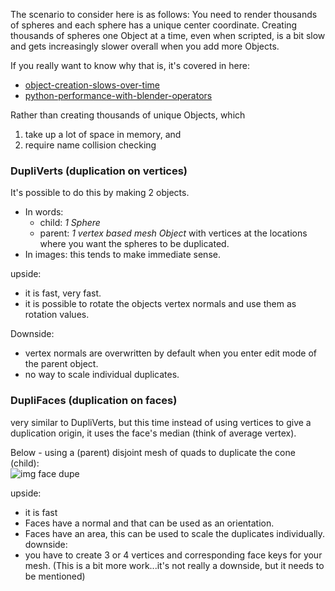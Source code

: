 The scenario to consider here is as follows: You need to render thousands of spheres and each sphere has a unique center coordinate. Creating thousands of spheres one Object at a time, even when scripted, is a bit slow and gets increasingly slower overall when you add more Objects. 

If you really want to know why that is, it's covered in here:
  - [object-creation-slows-over-time](http://blender.stackexchange.com/questions/14814/object-creation-slows-over-time)  
  - [python-performance-with-blender-operators](http://blender.stackexchange.com/questions/7358/python-performance-with-blender-operators)  

Rather than creating thousands of unique Objects, which  

1. take up a lot of space in memory, and 
2. require name collision checking

### DupliVerts (duplication on vertices)

It's possible to do this by making 2 objects.  

  - In words: 
     - child: _1 Sphere_ 
     - parent: _1 vertex based mesh Object_ with vertices at the locations where you want the spheres to be duplicated. 
  - In images: this tends to make immediate sense.


upside:
  - it is fast, very fast.
  - it is possible to rotate the objects vertex normals and use them as rotation values.

Downside: 
  - vertex normals are overwritten by default when you enter edit mode of the parent object.
  - no way to scale individual duplicates.

### DupliFaces (duplication on faces)

very similar to DupliVerts, but this time instead of using vertices to give a duplication origin, it uses the face's median (think of average vertex). 

Below - using a (parent) disjoint mesh of quads to duplicate the cone (child):   
![img face dupe](https://cloud.githubusercontent.com/assets/619340/10752213/72749cb4-7c87-11e5-9915-f435458937a3.png)

upside: 
  - it is fast
  - Faces have a normal and that can be used as an orientation.
  - Faces have an area, this can be used to scale the duplicates individually.  
downside:  
  - you have to create 3 or 4 vertices and corresponding face keys for your mesh. (This is a bit more work...it's not really a downside, but it needs to be mentioned)